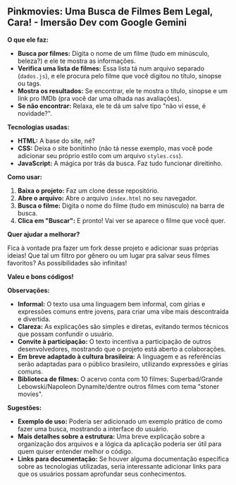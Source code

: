 ## Pinkmovies: Uma Busca de Filmes Bem Legal, Cara! - Imersão Dev com Google Gemini

**O que ele faz:**

* **Busca por filmes:** Digita o nome de um filme (tudo em minúsculo, beleza?) e ele te mostra as informações.
* **Verifica uma lista de filmes:** Essa lista tá num arquivo separado (`dados.js`), e ele procura pelo filme que você digitou no título, sinopse ou tags.
* **Mostra os resultados:** Se encontrar, ele te mostra o título, sinopse e um link pro IMDb (pra você dar uma olhada nas avaliações).
* **Se não encontrar:** Relaxa, ele te dá um salve tipo "não vi esse, é novidade?".

**Tecnologias usadas:**

* **HTML:** A base do site, né?
* **CSS:** Deixa o site bonitinho (não tá nesse exemplo, mas você pode adicionar seu próprio estilo com um arquivo `styles.css`).
* **JavaScript:** A mágica por trás da busca. Faz tudo funcionar direitinho.

**Como usar:**

1. **Baixa o projeto:** Faz um clone desse repositório.
2. **Abre o arquivo:** Abre o arquivo `index.html` no seu navegador.
3. **Busca o filme:** Digita o nome do filme (tudo em minúsculo) na barra de busca.
4. **Clica em "Buscar":** E pronto! Vai ver se aparece o filme que você quer.

**Quer ajudar a melhorar?**

Fica à vontade pra fazer um fork desse projeto e adicionar suas próprias ideias! Que tal um filtro por gênero ou um lugar pra salvar seus filmes favoritos? As possibilidades são infinitas!

**Valeu e bons códigos!**

**Observações:**

* **Informal:** O texto usa uma linguagem bem informal, com gírias e expressões comuns entre jovens, para criar uma vibe mais descontraída e divertida.
* **Clareza:** As explicações são simples e diretas, evitando termos técnicos que possam confundir o usuário.
* **Convite à participação:** O texto incentiva a participação de outros desenvolvedores, mostrando que o projeto está aberto a colaborações.
* **Em breve adaptado à cultura brasileira:** A linguagem e as referências serão adaptadas para o público brasileiro, utilizando expressões e gírias comuns.
* **Biblioteca de filmes:** O acervo conta com 10 filmes: Superbad/Grande Lebowski/Napoleon Dynamite/dentre outros filmes com tema "stoner
movies".

**Sugestões:**

* **Exemplo de uso:** Poderia ser adicionado um exemplo prático de como fazer uma busca, mostrando a interface do usuário.
* **Mais detalhes sobre a estrutura:** Uma breve explicação sobre a organização dos arquivos e a lógica da aplicação poderia ser útil para quem quiser entender melhor o código.
* **Links para documentação:** Se houver alguma documentação específica sobre as tecnologias utilizadas, seria interessante adicionar links para que os usuários possam aprofundar seus conhecimentos.
